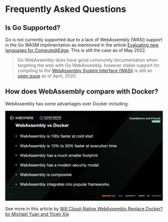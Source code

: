 # Frequently Asked Questions

## Is Go Supported?

Go is not currently supported due to a lack of WebAssembly (WASI) support in the Go WASM implimentation as mentioned in the article [Evaluating new languages for Compute@Edge](https://www.fastly.com/blog/evaluating-new-languages-for-edge-compute). This is still the case as of May 2022.

>  Go WebAssembly does have good community documentation when targeting the web with Go WebAssembly, however stable support for compiling to the [WebAssembly System Interface (WASI)](https://wasi.dev/) is still an [open issue](https://github.com/golang/go/issues/31105) as of April, 2020.

## How does WebAssembly compare with Docker?

WebAssembly has some advantages over Docker including:

![](wasmvdocker.png)

See more in this article by [Will Cloud-Native WebAssembly Replace Docker? by Michael Yuan and Yicen Xie](
https://kubesphere.io/blogs/will-cloud-native-webassembly-replace-docker_/)
